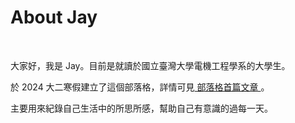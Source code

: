 # About Jay


<br>

大家好，我是 Jay。目前是就讀於國立臺灣大學電機工程學系的大學生。

於 2024 大二寒假建立了這個部落格，詳情可見[ 部落格首篇文章 ](/begin)。

主要用來紀錄自己生活中的所思所感，幫助自己有意識的過每一天。
